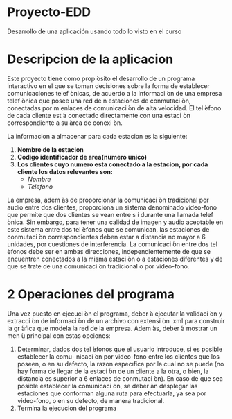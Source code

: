 # Proyecto-EDD
Desarrollo de una aplicación usando todo lo visto en el curso

# Descripcion de la aplicacion
Este proyecto tiene como prop ́osito el desarrollo de un programa interactivo en el que se toman
decisiones sobre la forma de establecer comunicaciones telef ́onicas, de acuerdo a la informaci ́on
de una empresa telef ́onica que posee una red de n estaciones de conmutaci ́on, conectadas por m
enlaces de comunicaci ́on de alta velocidad. El tel ́efono de cada cliente est ́a conectado directamente
con una estaci ́on correspondiente a su  ́area de conexi ́on.

La informacion a almacenar para cada estacion es la siguiente:
  1. **Nombre de la estacion**
  2. **Codigo identificador de area(numero unico)**
  3. **Los clientes cuyo numero esta conectado a la estacion, por cada cliente los datos relevantes son:**
     - *Nombre*
     - *Telefono*
       
La empresa, adem ́as de proporcionar la comunicaci ́on tradicional por audio entre dos clientes,
proporciona un sistema denominado video-fono que permite que dos clientes se vean entre s ́ı durante
una llamada telef ́onica. Sin embargo, para tener una calidad de imagen y audio aceptable en este
sistema entre dos tel ́efonos que se comunican, las estaciones de conmutaci ́on correspondientes deben
estar a distancia no mayor a 6 unidades, por cuestiones de interferencia. La comunicaci ́on entre
dos tel ́efonos debe ser en ambas direcciones, independientemente de que se encuentren conectados
a la misma estaci ́on o a estaciones diferentes y de que se trate de una comunicaci ́on tradicional o
por video-fono.

# 2 Operaciones del programa
Una vez puesto en ejecuci ́on el programa, deber ́a ejecutar la validaci ́on y extracci ́on de informaci ́on
de un archivo con extensi ́on .xml para construir la gr ́afica que modela la red de la empresa. Adem ́as,
deber ́a mostrar un men ́u principal con estas opciones:
  1. Determinar, dados dos tel ́efonos que el usuario introduce, si es posible establecer la comu-
     nicaci ́on por video-fono entre los clientes que los poseen, o en su defecto, la razon especıfica
     por la cual no se puede (no hay forma de llegar de la estaci ́on de un cliente a la otra, o bien,
     la distancia es superior a 6 enlaces de conmutaci ́on). En caso de que sea posible establecer la
     comunicaci ́on, se deber ́an desplegar las estaciones que conforman alguna ruta para efectuarla,
     ya sea por video-fono, o en su defecto, de manera tradicional.
  2. Termina la ejecucion del programa
  
